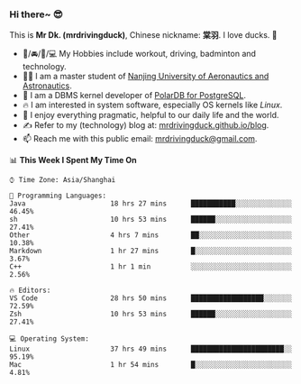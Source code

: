 ### Hi there~ 😎

This is **Mr Dk. (mrdrivingduck)**, Chinese nickname: **棠羽**. I love ducks. 🦆

- 💪/🚘/🏸/💻 My Hobbies include workout, driving, badminton and technology.
- 👨‍🎓 I am a master student of [Nanjing University of Aeronautics and Astronautics](https://en.wikipedia.org/wiki/Nanjing_University_of_Aeronautics_and_Astronautics).
- 🍊 I am a DBMS kernel developer of [PolarDB for PostgreSQL](https://github.com/ApsaraDB/PolarDB-for-PostgreSQL).
- 🔥 I am interested in system software, especially OS kernels like *Linux*.
- 🔧 I enjoy everything pragmatic, helpful to our daily life and the world.
- ✍ Refer to my (technology) blog at: [mrdrivingduck.github.io/blog](https://www.mrdrivingduck.cn/blog/#/).
- 📫 Reach me with this public email: [mrdrivingduck@gmail.com](mailto:mrdrivingduck@gmail.com).

<!--START_SECTION:waka-->
📊 **This Week I Spent My Time On** 

```text
⌚︎ Time Zone: Asia/Shanghai

💬 Programming Languages: 
Java                     18 hrs 27 mins      ███████████░░░░░░░░░░░░░░   46.45% 
sh                       10 hrs 53 mins      ██████░░░░░░░░░░░░░░░░░░░   27.41% 
Other                    4 hrs 7 mins        ██░░░░░░░░░░░░░░░░░░░░░░░   10.38% 
Markdown                 1 hr 27 mins        █░░░░░░░░░░░░░░░░░░░░░░░░   3.67% 
C++                      1 hr 1 min          ░░░░░░░░░░░░░░░░░░░░░░░░░   2.56%

🔥 Editors: 
VS Code                  28 hrs 50 mins      ██████████████████░░░░░░░   72.59% 
Zsh                      10 hrs 53 mins      ██████░░░░░░░░░░░░░░░░░░░   27.41%

💻 Operating System: 
Linux                    37 hrs 49 mins      ███████████████████████░░   95.19% 
Mac                      1 hr 54 mins        █░░░░░░░░░░░░░░░░░░░░░░░░   4.81%

```


<!--END_SECTION:waka-->

<!-- ![Mr Dk.'s GitHub Stats](https://github-readme-stats.vercel.app/api?username=mrdrivingduck&count_private&show_icons=true&theme=buefy) -->

<!-- ![Most Used Languages](https://github-readme-stats.vercel.app/api/top-langs/?username=mrdrivingduck&exclude_repo=mips32-CPU,snort-tcp-socket&theme=buefy&layout=compact&langs_count=10) -->


<!--
**mrdrivingduck/mrdrivingduck** is a ✨ _special_ ✨ repository because its `README.md` (this file) appears on your GitHub profile.

Here are some ideas to get you started:

- 🔭 I’m currently working on ...
- 🌱 I’m currently learning ...
- 👯 I’m looking to collaborate on ...
- 🤔 I’m looking for help with ...
- 💬 Ask me about ...
- 📫 How to reach me: ...
- 😄 Pronouns: ...
- ⚡ Fun fact: ...
-->

